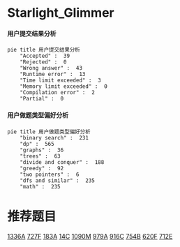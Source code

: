 # Starlight_Glimmer

<!-- tabs:start -->



#### **用户提交结果分析**

```mermaid
pie title 用户提交结果分析
    "Accepted" :  39
    "Rejected" :  0
    "Wrong answer" :  43
    "Runtime error" :  13
    "Time limit exceeded" :  3
    "Memory limit exceeded" :  0
    "Compilation error" :  2
    "Partial" :  0
```

#### **用户做题类型偏好分析**

```mermaid
pie title 用户做题类型偏好分析
    "binary search" :  231
    "dp" :  565
    "graphs" :  36
    "trees" :  63
    "divide and conquer" :  188
    "greedy" :  92
    "two pointers" :  6
    "dfs and similar" :  235
    "math" :  235
```



<!-- tabs:end -->
# 推荐题目
[1336A](https://codeforces.com/contest/1336/problem/A)
[727F](https://codeforces.com/contest/727/problem/F)
[183A](https://codeforces.com/contest/183/problem/A)
[14C](https://codeforces.com/contest/14/problem/C)
[1090M](https://codeforces.com/contest/1090/problem/M)
[979A](https://codeforces.com/contest/979/problem/A)
[916C](https://codeforces.com/contest/916/problem/C)
[754B](https://codeforces.com/contest/754/problem/B)
[620F](https://codeforces.com/contest/620/problem/F)
[712E](https://codeforces.com/contest/712/problem/E)
